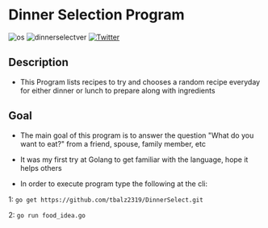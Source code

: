 # Dinner Selection Program

![os](https://img.shields.io/badge/OS-Linux,%20macOS-yellow.svg)
![dinnerselectver](https://img.shields.io/badge/version-1.0.0-red.svg)
[![Twitter](https://img.shields.io/badge/twitter-@xtbalz-blue.svg)](https://twitter.com/xtbalz)

## Description

- This Program lists recipes to try and chooses a random recipe everyday for either dinner or lunch to prepare along with ingredients

## Goal

- The main goal of this program is to answer the question "What do you want to eat?" from
a friend, spouse, family member, etc

- It was my first try at Golang to get familiar with the language, hope it helps others

- In order to execute program type the following at the cli:

 1: ```go get https://github.com/tbalz2319/DinnerSelect.git```

 2:  ```go run food_idea.go```
